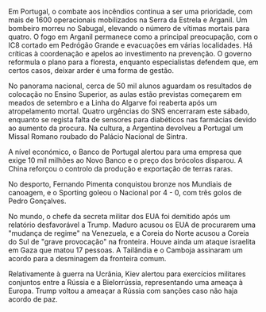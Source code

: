 Em Portugal, o combate aos incêndios continua a ser uma prioridade, com mais de 1600 operacionais mobilizados na Serra da Estrela e Arganil. Um bombeiro morreu no Sabugal, elevando o número de vítimas mortais para quatro. O fogo em Arganil permanece como a principal preocupação, com o IC8 cortado em Pedrógão Grande e evacuações em várias localidades. Há críticas à coordenação e apelos ao investimento na prevenção. O governo reformula o plano para a floresta, enquanto especialistas defendem que, em certos casos, deixar arder é uma forma de gestão.

No panorama nacional, cerca de 50 mil alunos aguardam os resultados de colocação no Ensino Superior, as aulas estão previstas começarem em meados de setembro e a Linha do Algarve foi reaberta após um atropelamento mortal. Quatro urgências do SNS encerraram este sábado, enquanto se regista falta de sensores para diabéticos nas farmácias devido ao aumento da procura. Na cultura, a Argentina devolveu a Portugal um Missal Romano roubado do Palácio Nacional de Sintra.

A nível económico, o Banco de Portugal alertou para uma empresa que exige 10 mil milhões ao Novo Banco e o preço dos brócolos disparou. A China reforçou o controlo da produção e exportação de terras raras.

No desporto, Fernando Pimenta conquistou bronze nos Mundiais de canoagem, e o Sporting goleou o Nacional por 4 - 0, com três golos de Pedro Gonçalves.

No mundo, o chefe da secreta militar dos EUA foi demitido após um relatório desfavorável a Trump. Maduro acusou os EUA de procurarem uma "mudança de regime" na Venezuela, e a Coreia do Norte acusou a Coreia do Sul de "grave provocação" na fronteira. Houve ainda um ataque israelita em Gaza que matou 17 pessoas. A Tailândia e o Camboja assinaram um acordo para a desminagem da fronteira comum.

Relativamente à guerra na Ucrânia, Kiev alertou para exercícios militares conjuntos entre a Rússia e a Bielorrússia, representando uma ameaça à Europa. Trump voltou a ameaçar a Rússia com sanções caso não haja acordo de paz.